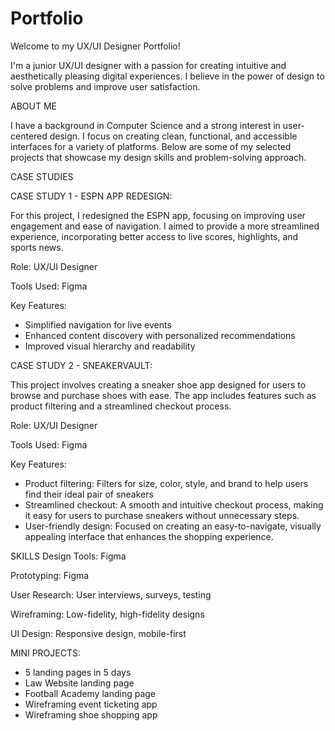 # Portfolio

Welcome to my UX/UI Designer Portfolio!

I'm a junior UX/UI designer with a passion for creating intuitive and aesthetically pleasing digital experiences. I believe in the power of design to solve problems and improve user satisfaction.

ABOUT ME

I have a background in Computer Science and a strong interest in user-centered design. I focus on creating clean, functional, and accessible interfaces for a variety of platforms. Below are some of my selected projects that showcase my design skills and problem-solving approach.

CASE STUDIES

CASE STUDY 1 - ESPN APP REDESIGN:

For this project, I redesigned the ESPN app, focusing on improving user engagement and ease of navigation. I aimed to provide a more streamlined experience, incorporating better access to live scores, highlights, and sports news.

Role: UX/UI Designer

Tools Used: Figma

Key Features:

- Simplified navigation for live events
- Enhanced content discovery with personalized recommendations
- Improved visual hierarchy and readability

CASE STUDY 2 - SNEAKERVAULT:

This project involves creating a sneaker shoe app designed for users to browse and purchase shoes with ease. The app includes features such as product filtering and a streamlined checkout process.

Role: UX/UI Designer

Tools Used: Figma

Key Features:

- Product filtering: Filters for size, color, style, and brand to help users find their ideal pair of sneakers
- Streamlined checkout: A smooth and intuitive checkout process, making it easy for users to purchase sneakers without unnecessary steps.
- User-friendly design: Focused on creating an easy-to-navigate, visually appealing interface that enhances the shopping experience.

SKILLS
Design Tools: Figma

Prototyping: Figma

User Research: User interviews, surveys, testing

Wireframing: Low-fidelity, high-fidelity designs

UI Design: Responsive design, mobile-first

MINI PROJECTS:

- 5 landing pages in 5 days
- Law Website landing page
- Football Academy landing page
- Wireframing event ticketing app
- Wireframing shoe shopping app
  
